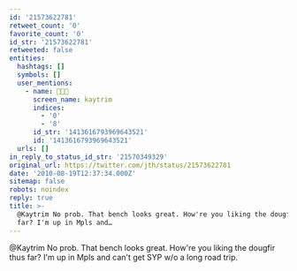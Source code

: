 ```yaml
---
id: '21573622781'
retweet_count: '0'
favorite_count: '0'
id_str: '21573622781'
retweeted: false
entities:
  hashtags: []
  symbols: []
  user_mentions:
    - name: 🧑🏽‍🔬
      screen_name: kaytrim
      indices:
        - '0'
        - '8'
      id_str: '1413616793969643521'
      id: '1413616793969643521'
  urls: []
in_reply_to_status_id_str: '21570349329'
original_url: https://twitter.com/jth/status/21573622781
date: '2010-08-19T12:37:34.000Z'
sitemap: false
robots: noindex
reply: true
title: >-
  @Kaytrim No prob. That bench looks great. How're you liking the dougfir thus
  far? I'm up in Mpls and…
---
```


@Kaytrim No prob. That bench looks great. How're you liking the dougfir thus far? I'm up in Mpls and can't get SYP w/o a long road trip.